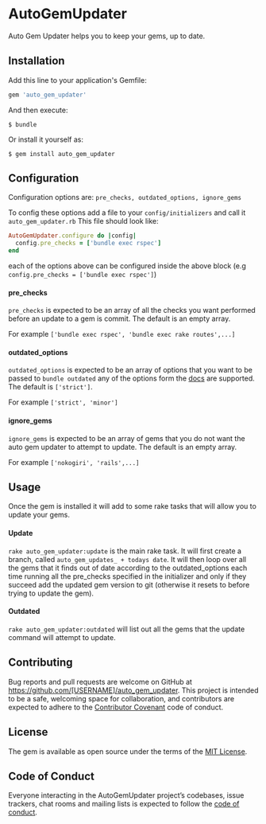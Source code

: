 # AutoGemUpdater

Auto Gem Updater helps you to keep your gems, up to date.

## Installation

Add this line to your application's Gemfile:

```ruby
gem 'auto_gem_updater'
```

And then execute:

    $ bundle

Or install it yourself as:

    $ gem install auto_gem_updater

## Configuration

Configuration options are: `pre_checks, outdated_options, ignore_gems`

To config these options add a file to your `config/initializers` and call it `auto_gem_updater.rb`
This file should look like:
```ruby
AutoGemUpdater.configure do |config|
  config.pre_checks = ['bundle exec rspec']
end
```
each of the options above can be configured inside the above block (e.g `config.pre_checks = ['bundle exec rspec']`)

#### pre_checks
`pre_checks` is expected to be an array of all the checks you want performed before an update to a gem is commit. The default is an empty array.

For example `['bundle exec rspec', 'bundle exec rake routes',...]`

#### outdated_options
`outdated_options` is expected to be an array of options that you want to be passed to `bundle outdated` any of the options form the [docs](https://bundler.io/man/bundle-outdated.1.html) are supported. The default is `['strict']`.

For example `['strict', 'minor']`

#### ignore_gems
`ignore_gems` is expected to be an array of gems that you do not want the auto gem updater to attempt to update. The default is an empty array.

For example `['nokogiri', 'rails',...]`

## Usage

Once the gem is installed it will add to some rake tasks that will allow you to update your gems.

#### Update
`rake auto_gem_updater:update` is the main rake task. It will first create a branch, called `auto_gem_updates_ + todays date`. It will then loop over all the gems that it finds out of date according to the outdated_options each time running all the pre_checks specified in the initializer and only if they succeed add the updated gem version to git (otherwise it resets to before trying to update the gem).

#### Outdated
`rake auto_gem_updater:outdated` will list out all the gems that the update command will attempt to update.

## Contributing

Bug reports and pull requests are welcome on GitHub at https://github.com/[USERNAME]/auto_gem_updater. This project is intended to be a safe, welcoming space for collaboration, and contributors are expected to adhere to the [Contributor Covenant](http://contributor-covenant.org) code of conduct.

## License

The gem is available as open source under the terms of the [MIT License](https://opensource.org/licenses/MIT).

## Code of Conduct

Everyone interacting in the AutoGemUpdater project’s codebases, issue trackers, chat rooms and mailing lists is expected to follow the [code of conduct](https://github.com/[USERNAME]/auto_gem_updater/blob/master/CODE_OF_CONDUCT.md).
